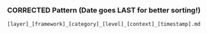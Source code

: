 ### **CORRECTED Pattern (Date goes LAST for better sorting!)**

```
[layer]_[framework]_[category]_[level]_[context]_[timestamp].md
```
